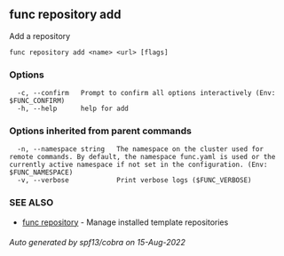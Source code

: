 ## func repository add

Add a repository

```
func repository add <name> <url> [flags]
```

### Options

```
  -c, --confirm   Prompt to confirm all options interactively (Env: $FUNC_CONFIRM)
  -h, --help      help for add
```

### Options inherited from parent commands

```
  -n, --namespace string   The namespace on the cluster used for remote commands. By default, the namespace func.yaml is used or the currently active namespace if not set in the configuration. (Env: $FUNC_NAMESPACE)
  -v, --verbose            Print verbose logs ($FUNC_VERBOSE)
```

### SEE ALSO

* [func repository](func_repository.md)	 - Manage installed template repositories

###### Auto generated by spf13/cobra on 15-Aug-2022
